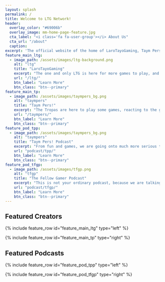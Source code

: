 ```yaml
---
layout: splash
permalink: /
title: Welcome to LTG Network!
header:
  overlay_color: "#69006b"
  overlay_image: mm-home-page-feature.jpg
  cta_label: "<i class='fa fa-user-group'></i> About Us"
  cta_url: "/about"
  caption:
excerpt: 'The official website of the home of LaroTayoGaming, Taym Pers! and The Fellow Gamer Podcast.<br />'
feature_main_ltg:
  - image_path: /assets/images/ltg-background.png
    alt: "ltg"
    title: "LaroTayoGaming"
    excerpt: "The one and only LTG is here for more games to play, and more content to slay!"
    url: "/ltg/"
    btn_label: "Learn More"
    btn_class: "btn--primary"
feature_main_tp:
  - image_path: /assets/images/taympers_bg.png
    alt: "taympers"
    title: "Taym Pers!"
    excerpt: "The Tropas are here to play some games, reacting to the games, and doing some random stuff!"
    url: "/taympers/"
    btn_label: "Learn More"
    btn_class: "btn--primary"
feature_pod_tpp:
  - image_path: /assets/images/taympers_bg.png
    alt: "taympers"
    title: "Taym Pers! Podcast"
    excerpt: "From fun and games, we are going onto much more serious topics, so if you are not into it, welp of course you know what to do."
    url: "podcast/tpp/"
    btn_label: "Learn More"
    btn_class: "btn--primary"
feature_pod_tfgp:
  - image_path: /assets/images/tfgp.png
    alt: "tfgp"
    title: "The Fellow Gamer Podcast"
    excerpt: "This is not your ordinary podcast, because we are talking about great games, with random entertainment for you guys!"
    url: "podcast/tfgp/"
    btn_label: "Learn More"
    btn_class: "btn--primary"
---
```


## Featured Creators

{% include feature_row id="feature_main_ltg" type="left" %}

{% include feature_row id="feature_main_tp" type="right" %}

## Featured Podcasts

{% include feature_row id="feature_pod_tpp" type="left" %}

{% include feature_row id="feature_pod_tfgp" type="right" %}

<script async src="https://pagead2.googlesyndication.com/pagead/js/adsbygoogle.js?client=ca-pub-6996503694866080"
     crossorigin="anonymous"></script>
<!-- LTG Default -->
<ins class="adsbygoogle"
     style="display:block"
     data-ad-client="ca-pub-6996503694866080"
     data-ad-slot="2294699691"
     data-ad-format="auto"
     data-full-width-responsive="true"></ins>
<script>
     (adsbygoogle = window.adsbygoogle || []).push({});
</script>
